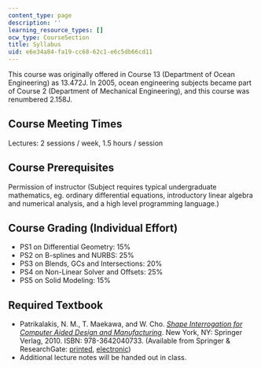 ```yaml
---
content_type: page
description: ''
learning_resource_types: []
ocw_type: CourseSection
title: Syllabus
uid: e6e34a84-fa19-cc68-62c1-e6c5db66cd11
---
```


This course was originally offered in Course 13 (Department of Ocean Engineering) as 13.472J. In 2005, ocean engineering subjects became part of Course 2 (Department of Mechanical Engineering), and this course was renumbered 2.158J.

Course Meeting Times
--------------------

Lectures: 2 sessions / week, 1.5 hours / session

Course Prerequisites
--------------------

Permission of instructor (Subject requires typical undergraduate mathematics, eg. ordinary differential equations, introductory linear algebra and numerical analysis, and a high level programming language.)

Course Grading (Individual Effort)
----------------------------------

*   PS1 on Differential Geometry: 15%
*   PS2 on B-splines and NURBS: 25%
*   PS3 on Blends, GCs and Intersections: 20%
*   PS4 on Non-Linear Solver and Offsets: 25%
*   PS5 on Solid Modeling: 15%

Required Textbook
-----------------

*   Patrikalakis, N. M., T. Maekawa, and W. Cho. [_Shape Interrogation for Computer Aided Design and Manufacturing_](http://web.mit.edu/hyperbook/Patrikalakis-Maekawa-Cho/). New York, NY: Springer Verlag, 2010. ISBN: 978-3642040733. (Available from Springer & ResearchGate: [printed](http://www.springer.com/mathematics/numerical+and+computational+mathematics/book/978-3-642-04073-3), [electronic](https://www.researchgate.net/publication/200018912_Shape_Interrogation_for_Computer_Aided_Design_and_Manufacturing))
*   Additional lecture notes will be handed out in class.